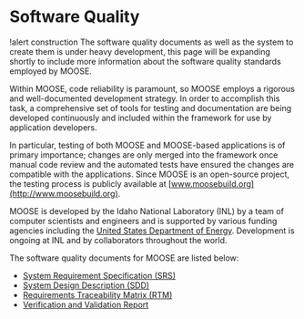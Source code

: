 # Software Quality

!alert construction
The software quality documents as well as the system to create them is under heavy development, this
page will be expanding shortly to include more information about the software quality standards
employed by MOOSE.

Within MOOSE, code reliability is paramount, so MOOSE employs a rigorous and well-documented
development strategy.  In order to accomplish this task, a comprehensive set of tools for testing and
documentation are being developed continuously and included within the framework for use by
application developers.

In particular, testing of both MOOSE and MOOSE-based applications is of primary importance; changes
are only merged into the framework once manual code review and the automated tests have ensured the
changes are compatible with the applications. Since MOOSE is an open-source project, the testing
process is publicly available at [www.moosebuild.org](http://www.moosebuild.org).

MOOSE is developed by the Idaho National Laboratory (INL) by a team of computer scientists and
engineers and is supported by various funding agencies including the
[United States Department of Energy](http://energy.gov/). Development is ongoing at INL and by
collaborators throughout the world.

The software quality documents for MOOSE are listed below:

- [System Requirement Specification (SRS)](sqa/moose_srs.md)
- [System Design Description (SDD)](sqa/moose_sdd.md)
- [Requirements Traceability Matrix (RTM)](sqa/moose_rtm.md)
- [Verification and Validation Report](sqa/moose_v_and_v.md)

